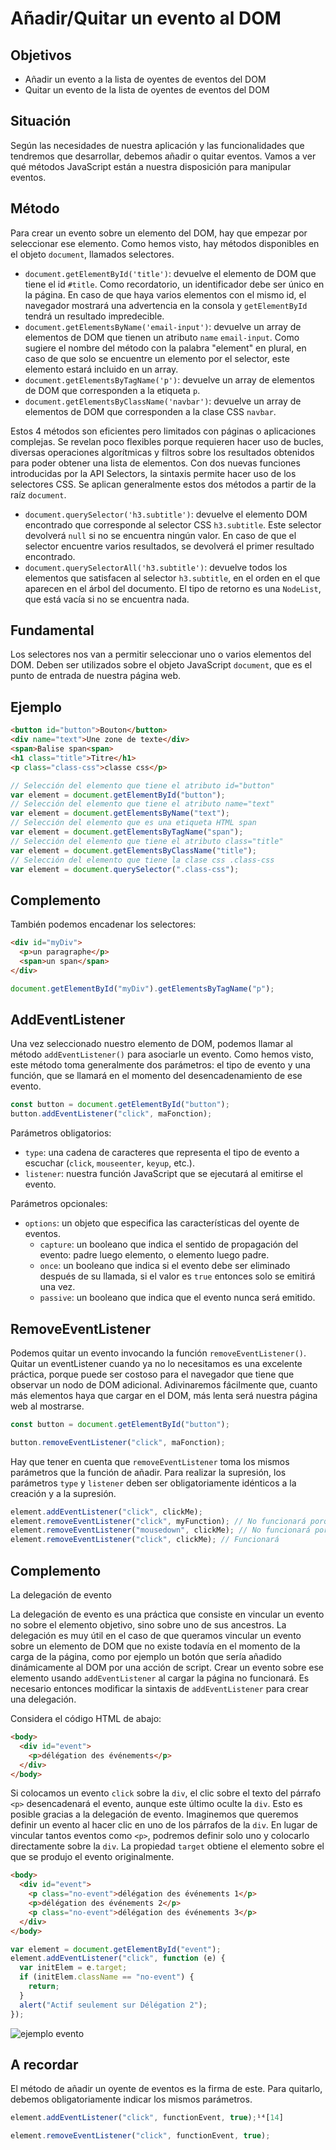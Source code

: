 # Añadir/Quitar un evento al DOM

## Objetivos

- Añadir un evento a la lista de oyentes de eventos del DOM
- Quitar un evento de la lista de oyentes de eventos del DOM

## Situación

Según las necesidades de nuestra aplicación y las funcionalidades que tendremos que desarrollar, debemos añadir o quitar eventos. Vamos a ver qué métodos JavaScript están a nuestra disposición para manipular eventos.

## Método

Para crear un evento sobre un elemento del DOM, hay que empezar por seleccionar ese elemento. Como hemos visto, hay métodos disponibles en el objeto `document`, llamados selectores.

- `document.getElementById('title')`: devuelve el elemento de DOM que tiene el id `#title`. Como recordatorio, un identificador debe ser único en la página. En caso de que haya varios elementos con el mismo id, el navegador mostrará una advertencia en la consola y `getElementById` tendrá un resultado impredecible.
- `document.getElementsByName('email-input')`: devuelve un array de elementos de DOM que tienen un atributo `name` `email-input`. Como sugiere el nombre del método con la palabra "element" en plural, en caso de que solo se encuentre un elemento por el selector, este elemento estará incluido en un array.
- `document.getElementsByTagName('p')`: devuelve un array de elementos de DOM que corresponden a la etiqueta `p`.
- `document.getElementsByClassName('navbar')`: devuelve un array de elementos de DOM que corresponden a la clase CSS `navbar`.

Estos 4 métodos son eficientes pero limitados con páginas o aplicaciones complejas. Se revelan poco flexibles porque requieren hacer uso de bucles, diversas operaciones algorítmicas y filtros sobre los resultados obtenidos para poder obtener una lista de elementos. Con dos nuevas funciones introducidas por la API Selectors, la sintaxis permite hacer uso de los selectores CSS. Se aplican generalmente estos dos métodos a partir de la raíz `document`.

- `document.querySelector('h3.subtitle')`: devuelve el elemento DOM encontrado que corresponde al selector CSS `h3.subtitle`. Este selector devolverá `null` si no se encuentra ningún valor. En caso de que el selector encuentre varios resultados, se devolverá el primer resultado encontrado.
- `document.querySelectorAll('h3.subtitle')`: devuelve todos los elementos que satisfacen al selector `h3.subtitle`, en el orden en el que aparecen en el árbol del documento. El tipo de retorno es una `NodeList`, que está vacía si no se encuentra nada.

## Fundamental

Los selectores nos van a permitir seleccionar uno o varios elementos del DOM. Deben ser utilizados sobre el objeto JavaScript `document`, que es el punto de entrada de nuestra página web.

## Ejemplo

```html
<button id="button">Bouton</button>
<div name="text">Une zone de texte</div>
<span>Balise span<span>
<h1 class="title">Titre</h1>
<p class="class-css">classe css</p>
```

```javascript
// Selección del elemento que tiene el atributo id="button"
var element = document.getElementById("button");
// Selección del elemento que tiene el atributo name="text"
var element = document.getElementsByName("text");
// Selección del elemento que es una etiqueta HTML span
var element = document.getElementsByTagName("span");
// Selección del elemento que tiene el atributo class="title"
var element = document.getElementsByClassName("title");
// Selección del elemento que tiene la clase css .class-css
var element = document.querySelector(".class-css");
```

## Complemento

También podemos encadenar los selectores:

```html
<div id="myDiv">
  <p>un paragraphe</p>
  <span>un span</span>
</div>
```

```javascript
document.getElementById("myDiv").getElementsByTagName("p");
```

## AddEventListener

Una vez seleccionado nuestro elemento de DOM, podemos llamar al método `addEventListener()` para asociarle un evento. Como hemos visto, este método toma generalmente dos parámetros: el tipo de evento y una función, que se llamará en el momento del desencadenamiento de ese evento.

```javascript
const button = document.getElementById("button");
button.addEventListener("click", maFonction);
```

Parámetros obligatorios:

- `type`: una cadena de caracteres que representa el tipo de evento a escuchar (`click`, `mouseenter`, `keyup`, etc.).
- `listener`: nuestra función JavaScript que se ejecutará al emitirse el evento.

Parámetros opcionales:

- `options`: un objeto que especifica las características del oyente de eventos.
  - `capture`: un booleano que indica el sentido de propagación del evento: padre luego elemento, o elemento luego padre.
  - `once`: un booleano que indica si el evento debe ser eliminado después de su llamada, si el valor es `true` entonces solo se emitirá una vez.
  - `passive`: un booleano que indica que el evento nunca será emitido.

## RemoveEventListener

Podemos quitar un evento invocando la función `removeEventListener()`. Quitar un eventListener cuando ya no lo necesitamos es una excelente práctica, porque puede ser costoso para el navegador que tiene que observar un nodo de DOM adicional. Adivinaremos fácilmente que, cuanto más elementos haya que cargar en el DOM, más lenta será nuestra página web al mostrarse.

```javascript
const button = document.getElementById("button");

button.removeEventListener("click", maFonction);
```

Hay que tener en cuenta que `removeEventListener` toma los mismos parámetros que la función de añadir. Para realizar la supresión, los parámetros `type` y `listener` deben ser obligatoriamente idénticos a la creación y a la supresión.

```javascript
element.addEventListener("click", clickMe);
element.removeEventListener("click", myFunction); // No funcionará porque el parámetro listener no es el mismo
element.removeEventListener("mousedown", clickMe); // No funcionará porque el parámetro type no es el mismo
element.removeEventListener("click", clickMe); // Funcionará
```

## Complemento

La delegación de evento

La delegación de evento es una práctica que consiste en vincular un evento no sobre el elemento objetivo, sino sobre uno de sus ancestros. La delegación es muy útil en el caso de que queramos vincular un evento sobre un elemento de DOM que no existe todavía en el momento de la carga de la página, como por ejemplo un botón que sería añadido dinámicamente al DOM por una acción de script. Crear un evento sobre ese elemento usando `addEventListener` al cargar la página no funcionará. Es necesario entonces modificar la sintaxis de `addEventListener` para crear una delegación.

Considera el código HTML de abajo:

```html
<body>
  <div id="event">
    <p>délégation des événements</p>
  </div>
</body>
```

Si colocamos un evento `click` sobre la `div`, el clic sobre el texto del párrafo `<p>` desencadenará el evento, aunque este último oculte la `div`. Esto es posible gracias a la delegación de evento. Imaginemos que queremos definir un evento al hacer clic en uno de los párrafos de la `div`. En lugar de vincular tantos eventos como `<p>`, podremos definir solo uno y colocarlo directamente sobre la `div`. La propiedad `target` obtiene el elemento sobre el que se produjo el evento originalmente.

```html
<body>
  <div id="event">
    <p class="no-event">délégation des événements 1</p>
    <p>délégation des événements 2</p>
    <p class="no-event">délégation des événements 3</p>
  </div>
</body>
```

```javascript
var element = document.getElementById("event");
element.addEventListener("click", function (e) {
  var initElem = e.target;
  if (initElem.className == "no-event") {
    return;
  }
  alert("Actif seulement sur Délégation 2");
});
```

![ejemplo evento](./03-Anadir_quitar-evento-del-DOM/img/example4.png)

## A recordar

El método de añadir un oyente de eventos es la firma de este. Para quitarlo, debemos obligatoriamente indicar los mismos parámetros.

```javascript
element.addEventListener("click", functionEvent, true);¹⁴[14]

element.removeEventListener("click", functionEvent, true);
```